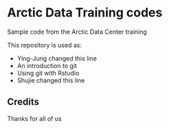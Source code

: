 # Arctic Data Training codes
Sample code from the Arctic Data Center training

This repository is used as:

* Ying-Jung changed this line
* An introduction to git
* Using git with Rstudio
* Shujie changed this line

## Credits 

Thanks for all of us
